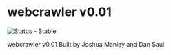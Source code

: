 # webcrawler v0.01

![Status - Stable](https://img.shields.io/badge/Status-Stable-blue.svg)

webcrawler v0.01 Built by Joshua Manley and Dan Saul
